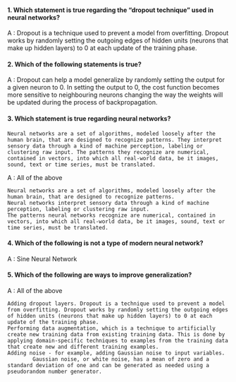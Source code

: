 #### 1. Which statement is true regarding the “dropout technique” used in neural networks?

A : Dropout is a technique used to prevent a model from overfitting. Dropout works by randomly setting the outgoing edges of hidden units (neurons that make up hidden layers) to 0 at each update of the training phase.

#### 2. Which of the following statements is true?

A : Dropout can help a model generalize by randomly setting the output for a given neuron to 0. In setting the output to 0, the cost function becomes more sensitive to neighbouring neurons changing the way the weights will be updated during the process of backpropagation.

#### 3. Which statement is true regarding neural networks?

    Neural networks are a set of algorithms, modeled loosely after the human brain, that are designed to recognize patterns. They interpret sensory data through a kind of machine perception, labeling or clustering raw input. The patterns they recognize are numerical, contained in vectors, into which all real-world data, be it images, sound, text or time series, must be translated.

A : All of the above
    
    Neural networks are a set of algorithms, modeled loosely after the human brain, that are designed to recognize patterns.
    Neural networks interpret sensory data through a kind of machine perception, labeling or clustering raw input. 
    The patterns neural networks recognize are numerical, contained in vectors, into which all real-world data, be it images, sound, text or time series, must be translated.

#### 4. Which of the following is not a type of modern neural network?

A : Sine Neural Network

#### 5. Which of the following are ways to improve generalization?

A : All of the above
    
    Adding dropout layers. Dropout is a technique used to prevent a model from overfitting. Dropout works by randomly setting the outgoing edges of hidden units (neurons that make up hidden layers) to 0 at each update of the training phase.
    Performing data augmentation, which is a technique to artificially create new training data from existing training data. This is done by applying domain-specific techniques to examples from the training data that create new and different training examples.
    Adding noise - for example, adding Gaussian noise to input variables.
            Gaussian noise, or white noise, has a mean of zero and a standard deviation of one and can be generated as needed using a pseudorandom number generator. 


